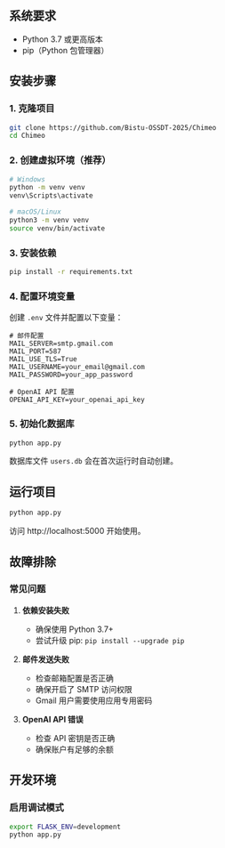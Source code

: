 ## 系统要求

- Python 3.7 或更高版本
- pip（Python 包管理器）

## 安装步骤

### 1. 克隆项目

```bash
git clone https://github.com/Bistu-OSSDT-2025/Chimeo
cd Chimeo
```

### 2. 创建虚拟环境（推荐）

```bash
# Windows
python -m venv venv
venv\Scripts\activate

# macOS/Linux
python3 -m venv venv
source venv/bin/activate
```

### 3. 安装依赖

```bash
pip install -r requirements.txt
```

### 4. 配置环境变量

创建 `.env` 文件并配置以下变量：

```env
# 邮件配置
MAIL_SERVER=smtp.gmail.com
MAIL_PORT=587
MAIL_USE_TLS=True
MAIL_USERNAME=your_email@gmail.com
MAIL_PASSWORD=your_app_password

# OpenAI API 配置
OPENAI_API_KEY=your_openai_api_key
```

### 5. 初始化数据库

```bash
python app.py
```

数据库文件 `users.db` 会在首次运行时自动创建。

## 运行项目

```bash
python app.py
```

访问 http://localhost:5000 开始使用。

## 故障排除

### 常见问题

1. **依赖安装失败**
   - 确保使用 Python 3.7+
   - 尝试升级 pip: `pip install --upgrade pip`

2. **邮件发送失败**
   - 检查邮箱配置是否正确
   - 确保开启了 SMTP 访问权限
   - Gmail 用户需要使用应用专用密码

3. **OpenAI API 错误**
   - 检查 API 密钥是否正确
   - 确保账户有足够的余额

## 开发环境

### 启用调试模式

```bash
export FLASK_ENV=development
python app.py
``` 